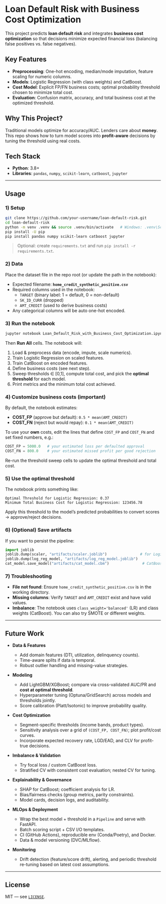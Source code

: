 # Loan Default Risk with Business Cost Optimization

This project predicts **loan default risk** and integrates **business cost optimization** so that decisions minimize expected financial loss (balancing false positives vs. false negatives).

## Key Features
- **Preprocessing**: One-hot encoding, median/mode imputation, feature scaling for numeric columns.
- **Models**: Logistic Regression (with class weights) and CatBoost.
- **Cost Model**: Explicit FP/FN business costs; optimal probability threshold chosen to minimize total cost.
- **Evaluation**: Confusion matrix, accuracy, and total business cost at the optimized threshold.

## Why This Project?
Traditional models optimize for accuracy/AUC. Lenders care about **money**. This repo shows how to turn model scores into **profit-aware** decisions by tuning the threshold using real costs.

## Tech Stack
- **Python**: 3.8+  
- **Libraries**: `pandas`, `numpy`, `scikit-learn`, `catboost`, `jupyter`

---

## Usage

### 1) Setup
```bash
git clone https://github.com/your-username/loan-default-risk.git
cd loan-default-risk
python -m venv .venv && source .venv/bin/activate   # Windows: .venv\Scripts\activate
pip install -U pip
pip install pandas numpy scikit-learn catboost jupyter
```

> Optional: create `requirements.txt` and run `pip install -r requirements.txt`.

### 2) Data
Place the dataset file in the repo root (or update the path in the notebook):
- Expected filename: **`home_credit_synthetic_positive.csv`**
- Required columns used in the notebook:
  - `TARGET` (binary label: 1 = default, 0 = non-default)
  - `SK_ID_CURR` (dropped)
  - `AMT_CREDIT` (used to derive business costs)
- Any categorical columns will be auto one-hot encoded.

### 3) Run the notebook
```bash
jupyter notebook Loan_Default_Risk_with_Business_Cost_Optimization.ipynb
```
Then **Run All** cells. The notebook will:
1. Load & preprocess data (encode, impute, scale numerics).
2. Train Logistic Regression on scaled features.
3. Train CatBoost on encoded features.
4. Define business costs (see next step).
5. Sweep thresholds ∈ [0,1], compute total cost, and pick the **optimal threshold** for each model.
6. Print metrics and the minimum total cost achieved.

### 4) Customize business costs (important)
By default, the notebook estimates:
- **COST_FP** (approve but default): `0.5 * mean(AMT_CREDIT)`
- **COST_FN** (reject but would repay): `0.1 * mean(AMT_CREDIT)`

To use your **own** costs, edit the lines that define `COST_FP` and `COST_FN` and set fixed numbers, e.g.:
```python
COST_FP = 5000.0   # your estimated loss per defaulted approval
COST_FN = 800.0    # your estimated missed profit per good rejection
```
Re-run the threshold sweep cells to update the optimal threshold and total cost.

### 5) Use the optimal threshold
The notebook prints something like:
```
Optimal Threshold for Logistic Regression: 0.37
Minimum Total Business Cost for Logistic Regression: 123456.78
```
Apply this threshold to the model’s predicted probabilities to convert scores → approve/reject decisions.

### 6) (Optional) Save artifacts
If you want to persist the pipeline:
```python
import joblib
joblib.dump(scaler, "artifacts/scaler.joblib")               # for Logistic Regression
joblib.dump(log_reg_model, "artifacts/log_reg_model.joblib")
cat_model.save_model("artifacts/cat_model.cbm")               # CatBoost native format
```

### 7) Troubleshooting
- **File not found**: Ensure `home_credit_synthetic_positive.csv` is in the working directory.
- **Missing columns**: Verify `TARGET` and `AMT_CREDIT` exist and have valid values.
- **Imbalance**: The notebook uses `class_weight='balanced'` (LR) and class weights (CatBoost). You can also try SMOTE or different weights.

---

## Future Work

- **Data & Features**
  - Add domain features (DTI, utilization, delinquency counts).
  - Time-aware splits if data is temporal.
  - Robust outlier handling and missing-value strategies.

- **Modeling**
  - Add LightGBM/XGBoost; compare via cross-validated AUC/PR and **cost at optimal threshold**.
  - Hyperparameter tuning (Optuna/GridSearch) across models and thresholds jointly.
  - Score calibration (Platt/Isotonic) to improve probability quality.

- **Cost Optimization**
  - Segment-specific thresholds (income bands, product types).
  - Sensitivity analysis over a grid of `(COST_FP, COST_FN)`; plot profit/cost curves.
  - Incorporate expected recovery rate, LGD/EAD, and CLV for profit-true decisions.

- **Imbalance & Validation**
  - Try focal loss / custom CatBoost loss.
  - Stratified CV with consistent cost evaluation; nested CV for tuning.

- **Explainability & Governance**
  - SHAP for CatBoost; coefficient analysis for LR.
  - Bias/fairness checks (group metrics, parity constraints).
  - Model cards, decision logs, and auditability.

- **MLOps & Deployment**
  - Wrap the best model + threshold in a `Pipeline` and serve with FastAPI.
  - Batch scoring script + CSV I/O templates.
  - CI (GitHub Actions), reproducible env (Conda/Poetry), and Docker.
  - Data & model versioning (DVC/MLflow).

- **Monitoring**
  - Drift detection (feature/score drift), alerting, and periodic threshold re-tuning based on latest cost assumptions.

---

## License
MIT — see [`LICENSE`](LICENSE).
